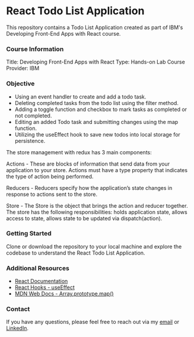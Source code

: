 # React Todo List Application

This repository contains a Todo List Application created as part of IBM's Developing Front-End Apps with React course.

### Course Information
Title: Developing Front-End Apps with React
Type: Hands-on Lab
Course Provider: IBM

### Objective

- Using an event handler to create and add a todo task.
- Deleting completed tasks from the todo list using the filter method.
- Adding a toggle function and checkbox to mark tasks as completed or not completed.
- Editing an added Todo task and submitting changes using the map function.
- Utilizing the useEffect hook to save new todos into local storage for persistence.

The store management with redux has 3 main components:

Actions - These are blocks of information that send data from your application to your store. Actions must have a type property that indicates the type of action being performed.

Reducers - Reducers specify how the application’s state changes in response to actions sent to the store.

Store - The Store is the object that brings the action and reducer together. The store has the following responsibilities: holds application state, allows access to state, allows state to be updated via dispatch(action).

### Getting Started

Clone or download the repository to your local machine and explore the codebase to understand the React Todo List Application. 

### Additional Resources

- [React Documentation](https://reactjs.org/docs/getting-started.html)
- [React Hooks - useEffect](https://reactjs.org/docs/hooks-effect.html)
- [MDN Web Docs - Array.prototype.map()](https://developer.mozilla.org/en-US/docs/Web/JavaScript/Reference/Global_Objects/Array/map)

### Contact

If you have any questions, please feel free to reach out via my [email](nl020@bucknell.edu) or [LinkedIn](https://www.linkedin.com/in/naing-oo-lwin-nolan/).

